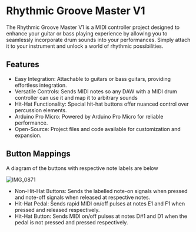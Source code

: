 # Rhythmic Groove Master V1

The Rhythmic Groove Master V1 is a MIDI controller project designed to enhance your guitar or bass playing experience by allowing you to seamlessly incorporate drum sounds into your performances. Simply attach it to your instrument and unlock a world of rhythmic possibilities.

## Features
- Easy Integration: Attachable to guitars or bass guitars, providing effortless integration.
- Versatile Controls: Sends MIDI notes so any DAW with a MIDI drum controller can use it and map it to arbitrary sounds
- Hit-Hat Functionality: Special hit-hat buttons offer nuanced control over percussion elements.
- Arduino Pro Micro: Powered by Arduino Pro Micro for reliable performance.
- Open-Source: Project files and code available for customization and expansion.

## Button Mappings
A diagram of the buttons with respective note labels are below

![IMG_0871](https://github.com/Karsten-Uy/rhythmicgroovemaster/assets/58119515/12634ba2-9c1b-42bb-8f03-dc17c9f9dced)

- Non-Hit-Hat Buttons: Sends the labelled note-on signals when pressed and note-off signals when released at respective notes.
- Hit-Hat Pedal: Sends rapid MIDI on/off pulses at notes E1 and F1 when pressed and released respectively.
- Hit-Hat Button: Sends MIDI on/off pulses at notes D#1 and D1 when the pedal is not pressed and pressed respectively.
